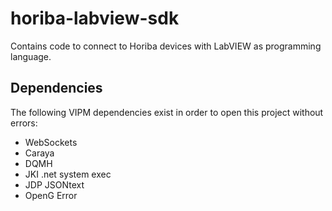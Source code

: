 # horiba-labview-sdk
Contains code to connect to Horiba devices with LabVIEW as programming language.

## Dependencies
The following VIPM dependencies exist in order to open this project without errors:
- WebSockets
- Caraya
- DQMH
- JKI .net system exec
- JDP JSONtext
- OpenG Error
